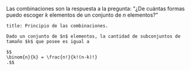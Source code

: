 Las combinaciones son la respuesta a la pregunta: "¿De cuántas formas puedo escoger $k$ elementos de un conjunto de $n$ elementos?"

```ad-proposition
title: Principio de las combinaciones.

Dado un conjunto de $n$ elementos, la cantidad de subconjuntos de tamaño $k$ que posee es igual a

$$
\binom{n}{k} = \frac{n!}{k!(n-k)!}
.$$

```
